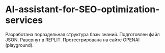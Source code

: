 # AI-assistant-for-SEO-optimization-services
Разработана пораздельная структура базы знаний. Подготовлен файл JSON. Равернут в REPLIT. Протестрирована на сайте OPENAI (playground).
